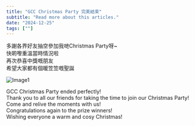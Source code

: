 ```yaml
---
title: "GCC Christmas Party 完美結束"
subtitle: "Read more about this articles."
date: "2024-12-25"
tags: [""]
---
```


多謝各界好友抽空參加我哋Christmas Party呀~
<br/>
快啲嚟重溫當時情況啦
<br/>
再次恭喜中獎嘅朋友
<br/>
希望大家都有個暖笠笠嘅聖誕

![Image1](/images/gcc-christmas/img1.jpg "new-year-reunion")

GCC Christmas Party ended perfectly!
<br/>
Thank you to all our friends for taking the time to join our Christmas Party!
<br/>
Come and relive the moments with us!
<br/>
Congratulations again to the prize winners!
<br/>
Wishing everyone a warm and cosy Christmas!



